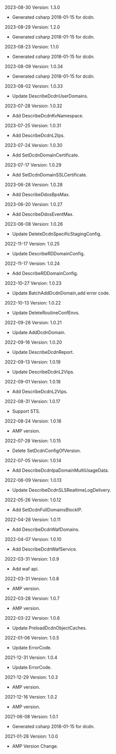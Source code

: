 2023-08-30 Version: 1.3.0
- Generated csharp 2018-01-15 for dcdn.

2023-08-29 Version: 1.2.0
- Generated csharp 2018-01-15 for dcdn.

2023-08-23 Version: 1.1.0
- Generated csharp 2018-01-15 for dcdn.

2023-08-09 Version: 1.0.34
- Generated csharp 2018-01-15 for dcdn.

2023-08-02 Version: 1.0.33
- Update DescribeDcdnUserDomains.

2023-07-28 Version: 1.0.32
- Add DescribeDcdnKvNamespace.

2023-07-25 Version: 1.0.31
- Add DescribeDcdnL2Ips.

2023-07-24 Version: 1.0.30
- Add SetDcdnDomainCertificate.

2023-07-17 Version: 1.0.29
- Add SetDcdnDomainSSLCertificate.

2023-06-28 Version: 1.0.28
- Add DescribeDdosBpsMax.

2023-06-20 Version: 1.0.27
- Add DescribeDdosEventMax.

2023-06-08 Version: 1.0.26
- Update DeleteDcdnSpecificStagingConfig.

2022-11-17 Version: 1.0.25
- Update DescribeRDDomainConfig.

2022-11-17 Version: 1.0.24
- Add DescribeRDDomainConfig.

2022-10-27 Version: 1.0.23
- Update BatchAddDcdnDomain,add error code.

2022-10-13 Version: 1.0.22
- Update DeleteRoutineConfEnvs.

2022-09-28 Version: 1.0.21
- Update AddDcdnDomain.

2022-09-16 Version: 1.0.20
- Update DescribeDcdnReport.

2022-09-13 Version: 1.0.19
- Update DescribeDcdnL2Vips.

2022-09-01 Version: 1.0.18
- Add DescribeDcdnL2Vips.

2022-08-31 Version: 1.0.17
- Support STS.

2022-08-24 Version: 1.0.16
- AMP version.

2022-07-28 Version: 1.0.15
 - Delete SetDcdnConfigOfVersion.

2022-07-05 Version: 1.0.14
 - Add DescribeDcdnIpaDomainMultiUsageData.

2022-06-09 Version: 1.0.13
 - Update DescribeDcdnSLSRealtimeLogDelivery.

2022-05-26 Version: 1.0.12
 - Add SetDcdnFullDomainsBlockIP.

2022-04-28 Version: 1.0.11
- Add DescribeDcdnWafDomains.

2022-04-07 Version: 1.0.10
- Add DescribeDcdnWafService.

2022-03-31 Version: 1.0.9
- Add waf api.

2022-03-31 Version: 1.0.8
- AMP version.

2022-03-28 Version: 1.0.7
- AMP version.

2022-03-22 Version: 1.0.6
- Update PreloadDcdnObjectCaches.

2022-01-06 Version: 1.0.5
- Update ErrorCode.

2021-12-31 Version: 1.0.4
- Update ErrorCode.

2021-12-29 Version: 1.0.3
- AMP version.

2021-12-16 Version: 1.0.2
- AMP version.

2021-06-08 Version: 1.0.1
- Generated csharp 2018-01-15 for dcdn.

2021-01-28 Version: 1.0.0
- AMP Version Change.

